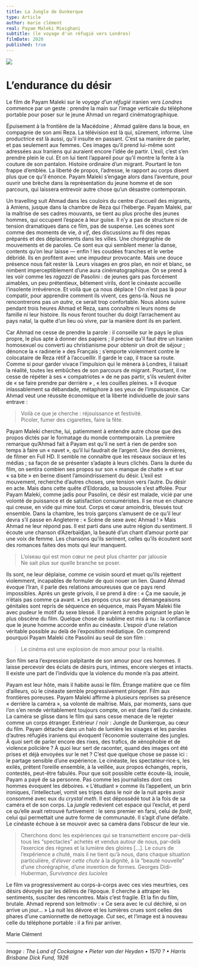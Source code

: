 ```yaml
---
title: La Jungle de Dunkerque
type: Article
author: marie clément
real: Payam Maleki Mieighani
subtitle: (le voyage d'un réfugié vers Londres)
filmDate: 2020
published: true
---
```

![](jungle.jpg)

# L&rsquo;endurance du d&eacute;sir

Le film de Payam Maleki sur le *voyage d&rsquo;un r&eacute;fugi&eacute;* iranien *vers Londres* commence par un geste&nbsp;&colon; prendre la main sur l&rsquo;image verticale du t&eacute;l&eacute;phone portable pour poser sur le jeune Ahmad un regard cin&eacute;matographique.

&Eacute;puisement &agrave; la fronti&egrave;re de la Mac&eacute;doine&nbsp;&semi; Ahmad gal&egrave;re dans la boue, en compagnie de son ami Reza. La t&eacute;l&eacute;vision est l&agrave; qui, s&ucirc;rement, informe. Une productrice est l&agrave; aussi, qu&rsquo;il insulte en passant. C&rsquo;est sa mani&egrave;re de parler, et pas seulement aux femmes. Ces images qu&rsquo;il prend lui-m&ecirc;me sont adress&eacute;es aux Iraniens qui auraient encore l&rsquo;id&eacute;e de partir. L&rsquo;exil, c&rsquo;est s&rsquo;en prendre plein le cul. Et on lui tient l&rsquo;appareil pour qu&rsquo;il montre la fente &agrave; la couture de son pantalon. Histoire ordinaire d&rsquo;un migrant. Pourtant le ton frappe d&rsquo;embl&eacute;e. La libert&eacute; de propos, l&rsquo;adresse, le rapport au corps disent plus que ce qu&rsquo;il &eacute;nonce. Payam Maleki s&rsquo;engage alors dans l&rsquo;aventure, pour ouvrir une br&egrave;che dans la repr&eacute;sentation du jeune homme et de son parcours, qui laissera entrevoir autre chose qu&rsquo;un d&eacute;sastre contemporain.

Un travelling suit Ahmad dans les couloirs du centre d&rsquo;accueil des migrants, &agrave; Amiens, jusque dans la chambre de Reza qui l&rsquo;h&eacute;berge. Payam Maleki, par la ma&icirc;trise de ses cadres mouvants, se tient au plus proche des jeunes hommes, qui occupent l&rsquo;espace &agrave; leur guise. Il n&rsquo;y a pas de structure ni de tension dramatiques dans ce film, pas de suspense. Les sc&egrave;nes sont comme des moments de vie, _&agrave; vif_, des discussions au fil des repas pr&eacute;par&eacute;s et des d&eacute;placements dans les villes. Une chor&eacute;graphie de mouvements et de paroles. Ce sont eux qui semblent mener la danse, contents qu&rsquo;on leur laisse &mdash;&nbsp;enfin&nbsp;&excl; les coud&eacute;es franches et le verbe d&eacute;brid&eacute;. Ils en profitent avec une impudeur provocante. Mais une douce pr&eacute;sence nous fait rester l&agrave;. Leurs visages en gros plan, en noir et blanc, se nimbent imperceptiblement d&rsquo;une aura cin&eacute;matographique. On se prend &agrave; les voir comme les _ragazzi_ de Pasolini&nbsp;&colon; de jeunes gars pas forc&eacute;ment aimables, un peu pr&eacute;tentieux, b&ecirc;tement virils, dont le cin&eacute;aste accueille l&rsquo;insolente irr&eacute;v&eacute;rence. Et voil&agrave; que ça nous d&eacute;place&nbsp;&excl; On n&rsquo;est pas l&agrave; pour compatir, pour apprendre comment ils vivent, ces gens-l&agrave;. Nous ne rencontrerons pas _un autre_, ce serait trop confortable. Nous allons suivre pendant trois heures Ahmad et Reza, sans conna&icirc;tre ni leurs noms de famille ni leur histoire. Ils nous feront toucher du doigt l&rsquo;arrachement au pays natal, la qu&ecirc;te d&rsquo;un lieu où vivre, par la mani&egrave;re dont ils en parlent.

Car Ahmad ne cesse de prendre la parole&nbsp;&colon; il conseille sur le pays le plus propre, le plus apte &agrave; donner des papiers&nbsp;&semi; il pr&eacute;cise qu&rsquo;il faut &ecirc;tre un Iranien homosexuel ou converti au christianisme pour obtenir un droit de s&eacute;jour&nbsp;&semi; d&eacute;nonce la &laquo;&nbsp;radinerie&nbsp;&raquo; des Français&nbsp;&semi; s&rsquo;emporte violemment contre le colocataire de Reza r&eacute;tif &agrave; l&rsquo;accueillir. Il garde le cap, il trace sa route. Comme si pour garder vivace l&rsquo;impulsion qui le m&egrave;nera &agrave; Londres, il taisait la r&eacute;alit&eacute;, toutes les emb&ucirc;ches de son parcours de migrant. Pourtant, il ne cesse de r&eacute;p&eacute;ter &agrave; ses &laquo;&nbsp;compatriotes&nbsp;&raquo; de ne pas partir, s&rsquo;ils veulent &eacute;viter de &laquo;&nbsp;se faire prendre par derri&egrave;re&nbsp;&raquo; , &laquo;&nbsp;les couilles pleines.&nbsp;&raquo; Il &eacute;voque inlassablement sa d&eacute;bandade, m&eacute;taphore &agrave; ses yeux de l&rsquo;impuissance. Car Ahmad veut une r&eacute;ussite &eacute;conomique et la libert&eacute; individuelle de jouir sans entrave&nbsp;&colon;

> Voil&agrave; ce que je cherche&nbsp;&colon; r&eacute;jouissance et festivit&eacute;.  
Picoler, fumer des cigarettes, faire la f&ecirc;te.

Payam Maleki cherche, lui, patiemment &agrave; entendre autre chose que des propos dict&eacute;s par le formatage du monde contemporain. La premi&egrave;re remarque qu&rsquo;Ahmad fait &agrave; Payam est qu&rsquo;il ne sert &agrave; rien de perdre son temps &agrave; faire un &laquo;&nbsp;navet&nbsp;&raquo;, qu&rsquo;il lui faudrait de l&rsquo;argent. Une des derni&egrave;res, de filmer en Full HD. Il semble ne conna&icirc;tre que les r&eacute;seaux sociaux et les m&eacute;dias&nbsp;&semi; sa façon de se pr&eacute;senter s&rsquo;adapte &agrave; leurs clich&eacute;s.
Dans la dur&eacute;e du film, on sentira combien ses propos sur son &laquo;&nbsp;manque de chatte&nbsp;&raquo; et sur &laquo;&nbsp;sa bite&nbsp;&raquo; en berne disent l&rsquo;amoindrissement du d&eacute;sir. L&rsquo;exil est mouvement, recherche d&rsquo;autres choses, une tension vers l&rsquo;autre. Du d&eacute;sir en acte. Mais dans cette qu&ecirc;te d&rsquo;Eldorado, sa boussole s&rsquo;est affol&eacute;e. Pour Payam Maleki, comme jadis pour Pasolini, ce d&eacute;sir est malade, vici&eacute; par une volont&eacute; de puissance et de satisfaction consum&eacute;ristes. Il se mue en chancre qui creuse, en vide qui mine tout. Corps et cœur amoindris, bless&eacute;s tout ensemble. Dans la chambre, les trois garçons s&rsquo;amusent de ce qu&rsquo;il leur devra s&rsquo;il passe en Angleterre&nbsp;&colon; &laquo;&nbsp;Sc&egrave;ne de sexe avec Ahmad&nbsp;&excl;&nbsp;&raquo; Mais  Ahmad ne leur r&eacute;pond pas. Il est parti dans une autre r&eacute;gion du sentiment. Il &eacute;coute une chanson d&rsquo;Azerba&iuml;djan, la beaut&eacute; d&rsquo;un chant d&rsquo;amour port&eacute; par une voix de femme. Les chansons qu&rsquo;ils serinent, celles qu&rsquo;ils &eacute;coutent sont des romances faites des mots qui leur manquent.

> L&rsquo;oiseau qui est mon cœur ne peut plus chanter par jalousie  
Ne sait plus sur quelle branche se poser.

Ils sont, ne leur d&eacute;plaise, comme ce voisin sourd et muet qu&rsquo;ils rejettent violemment, incapables de formuler de quoi nouer un lien. Quand Ahmad &eacute;voque l&rsquo;Iran, il parle des relations amoureuses que ce pays rend impossibles. Apr&egrave;s un geste grivois, il se prend &agrave; dire&nbsp;&colon; &laquo;&nbsp;Ça me saoule, je n&rsquo;&eacute;tais pas comme ça avant.&nbsp;&raquo; Les propos crus sur ses d&eacute;mangeaisons g&eacute;nitales sont repris de s&eacute;quence en s&eacute;quence, mais Payam Maleki file avec pudeur le motif du sexe bless&eacute;. Il parvient &agrave; rendre poignant le plan le plus obsc&egrave;ne du film. Quelque chose de sublime est mis &agrave; nu&nbsp;&colon; la confiance que le jeune homme accorde enfin au cin&eacute;aste. L&rsquo;espoir d&rsquo;une relation v&eacute;ritable possible au del&agrave; de l&rsquo;exposition m&eacute;diatique. On comprend pourquoi Payam Maleki cite Pasolini au seuil de son film&nbsp;&colon;

> Le cin&eacute;ma est une explosion de mon amour pour la r&eacute;alit&eacute;.

Son film sera l&rsquo;expression palpitante de son amour pour ces hommes. Il laisse percevoir des &eacute;clats de d&eacute;sirs purs, intimes, encore vierges et intacts. Il existe une part de l&rsquo;individu que la violence du monde n&rsquo;a pas atteint.

Payam est leur h&ocirc;te, mais il habite aussi le film. &Eacute;trange mati&egrave;re que ce film d&rsquo;ailleurs, où le cin&eacute;aste semble progressivement plonger. Film aux fronti&egrave;res poreuses. Payam Maleki affirme &agrave; plusieurs reprises sa pr&eacute;sence &laquo;&nbsp;derri&egrave;re la cam&eacute;ra&nbsp;&raquo;, sa volont&eacute; de ma&icirc;trise. Mais, par moments, sans que l&rsquo;on s&rsquo;en rende v&eacute;ritablement toujours compte, on est dans l&rsquo;œil du cin&eacute;aste. La cam&eacute;ra se glisse dans le film qui sans cesse menace de le rejeter comme un corps &eacute;tranger. Ext&eacute;rieur&nbsp;&sol;&nbsp;noir&nbsp;&colon; Jungle de Dunkerque, au cœur du film. Payam d&eacute;tache dans un halo de lumi&egrave;re les visages et les paroles d&rsquo;autres r&eacute;fugi&eacute;s iraniens qui &eacute;voquent l&rsquo;&eacute;conomie souterraine des jungles. &Agrave; quoi sert de parler encore des rixes, des trafics, de x&eacute;nophobie et de violence polici&egrave;re&nbsp;&quest; &Agrave; quoi leur sert de raconter, quand des images ont &eacute;t&eacute; prises et d&eacute;j&agrave; envoy&eacute;es sur le net&nbsp;&quest; C&rsquo;est que quelque chose se passe ici&nbsp;&colon; le partage sensible d&rsquo;une exp&eacute;rience. Le cin&eacute;aste, les spectateur&middot;rice&middot;s, les exil&eacute;s, pr&ecirc;tent l&rsquo;oreille ensemble, &agrave; la veill&eacute;e, aux  propos &eacute;chang&eacute;s, repris, contest&eacute;s, peut-&ecirc;tre fabul&eacute;s. Pour que soit possible cette &eacute;coute-l&agrave;, inou&iuml;e, Payam a pay&eacute; de sa personne. Pas comme les journalistes dont ces hommes &eacute;voquent les d&eacute;boires. &laquo;&nbsp;L&rsquo;&eacute;tudiant&nbsp;&raquo; comme ils l&rsquo;appellent, un brin ironiques, l&rsquo;intellectuel, vomit ses tripes dans le noir de la nuit apr&egrave;s avoir consomm&eacute; avec eux du *crystal meth*. Il est d&eacute;poss&eacute;d&eacute; tout &agrave; la fois de sa cam&eacute;ra et de son corps. La _jungle_ redevient cet espace qui l&rsquo;exclut, et perd ce qu&rsquo;elle avait retrouv&eacute; furtivement&nbsp;&colon; le sens premier en farsi, celui de _for&ecirc;t_, celui qui permettait une autre forme de communaut&eacute;. Il s&rsquo;agit d&rsquo;une d&eacute;faite. Le cin&eacute;aste &eacute;choue &agrave; se mouvoir avec sa cam&eacute;ra dans l&rsquo;obscur de leur vie.

 > Cherchons donc les exp&eacute;riences qui se transmettent encore par-del&agrave; tous les &ldquo;spectacles&rdquo; achet&eacute;s et vendus autour de nous, par-del&agrave; l&rsquo;exercice des r&egrave;gnes et la lumi&egrave;re des gloires […]. Le cours de l&rsquo;exp&eacute;rience a chut&eacute;, mais il ne tient qu&rsquo;&agrave; nous, dans chaque situation particuli&egrave;re, d&rsquo;_&eacute;lever cette chute_ &agrave; la dignit&eacute;, &agrave; la &ldquo;beaut&eacute; nouvelle&rdquo; d&rsquo;une chor&eacute;graphie, d&rsquo;une invention de formes.
Georges Didi-Huberman, _Survivance des lucioles_

Le film va progressivement au corps-&agrave;-corps avec ces vies meurtries, ces d&eacute;sirs d&eacute;voy&eacute;s par les d&eacute;lires de l&rsquo;&eacute;poque. Il cherche &agrave; attraper les sentiments, susciter des rencontres. Mais c&rsquo;est fragile. Et la fin du film, brutale. Ahmad reprend son leitmotiv&nbsp;&colon; &laquo;&nbsp;Ce sera avec le cul d&eacute;chir&eacute;, si on arrive un jour&hellip;&nbsp;&raquo; La nuit les d&eacute;vore et les lumi&egrave;res crues sont celles des phares d&rsquo;une camionnette de nettoyage. _Cut_ sec, et l&rsquo;image est &agrave; nouveau celle du t&eacute;l&eacute;phone portable&nbsp;&colon; il a fini par arriver.

Marie Cl&eacute;ment

---

*Image : The Land of Cockaigne • Pieter van der Heyden • 1570 ? • Harris Brisbane Dick Fund, 1926* 

